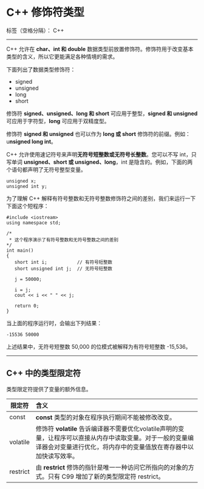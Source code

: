 ﻿# C++ 修饰符类型

标签（空格分隔）： C++


----------
C++ 允许在 **char、int 和 double** 数据类型前放置修饰符。修饰符用于改变基本类型的含义，所以它更能满足各种情境的需求。

下面列出了数据类型修饰符：

 - signed 
 - unsigned 
 - long 
 - short
 
修饰符 **signed、unsigned、long 和 short** 可应用于整型，**signed 和 unsigned** 可应用于字符型，**long** 可应用于双精度型。

修饰符 **signed 和 unsigned** 也可以作为 **long 或 short** 修饰符的前缀。例如：u**nsigned long int**。

C++ 允许使用速记符号来声明**无符号短整数或无符号长整数**。您可以不写 int，只写单词 **unsigned、short 或 unsigned、long**，int 是隐含的。例如，下面的两个语句都声明了无符号整型变量。
```
unsigned x;
unsigned int y;
```
为了理解 C++ 解释有符号整数和无符号整数修饰符之间的差别，我们来运行一下下面这个短程序：
```
#include <iostream>
using namespace std;
 
/* 
 * 这个程序演示了有符号整数和无符号整数之间的差别
*/
int main()
{
   short int i;           // 有符号短整数
   short unsigned int j;  // 无符号短整数
 
   j = 50000;
 
   i = j;
   cout << i << " " << j;
 
   return 0;
}
```
当上面的程序运行时，会输出下列结果：

    -15536 50000

上述结果中，无符号短整数 50,000 的位模式被解释为有符号短整数 -15,536。


----------
## C++ 中的类型限定符 ##
类型限定符提供了变量的额外信息。

限定符|	含义
--|:--
const|	**const** 类型的对象在程序执行期间不能被修改改变。
volatile|	修饰符 **volatile** 告诉编译器不需要优化volatile声明的变量，让程序可以直接从内存中读取变量。对于一般的变量编译器会对变量进行优化，将内存中的变量值放在寄存器中以加快读写效率。
restrict|	由 **restrict** 修饰的指针是唯一一种访问它所指向的对象的方式。只有 C99 增加了新的类型限定符 restrict。










